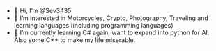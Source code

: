 - 👋 Hi, I’m @Sev3435
- 👀 I’m interested in Motorcycles, Crypto, Photography, Traveling and learning languages (including programming languages)
- 🌱 I’m currently learning C# again, want to expand into python for AI. Also some C++ to make my life miserable.
